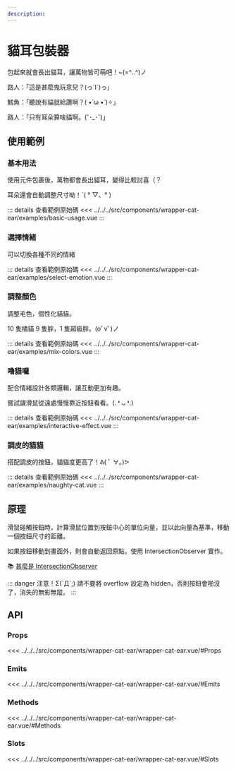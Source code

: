 ```yaml
---
description: 
---
```


<script setup>
import BasicUsage from '../../../src/components/wrapper-cat-ear/examples/basic-usage.vue'
import SelectEmotion from '../../../src/components/wrapper-cat-ear/examples/select-emotion.vue'
import MixColors from '../../../src/components/wrapper-cat-ear/examples/mix-colors.vue'
import InteractiveEffect from '../../../src/components/wrapper-cat-ear/examples/interactive-effect.vue'
import NaughtyCat from '../../../src/components/wrapper-cat-ear/examples/naughty-cat.vue'
</script>

# 貓耳包裝器

包起來就會長出貓耳，讓萬物皆可萌吧！~(=^‥^)ノ

路人：「這是甚麼鬼玩意兒？(っ´Ι`)っ」

鱈魚：「聽說有貓就給讚啊？( •̀ ω •́ )✧」

路人：「只有耳朵算啥貓啊。(˘･_･˘)」

## 使用範例

### 基本用法

使用元件包裹後，萬物都會長出貓耳，變得比較討喜（？

耳朵還會自動調整尺寸呦！ˋ( ° ▽、° )

<basic-usage/>

::: details 查看範例原始碼
<<< ../../../src/components/wrapper-cat-ear/examples/basic-usage.vue
:::

### 選擇情緒

可以切換各種不同的情緒

<select-emotion/>

::: details 查看範例原始碼
<<< ../../../src/components/wrapper-cat-ear/examples/select-emotion.vue
:::

### 調整顏色

調整毛色，個性化貓貓。

10 隻橘貓 9 隻胖，1 隻超級胖。(oﾟvﾟ)ノ

<mix-colors/>

::: details 查看範例原始碼
<<< ../../../src/components/wrapper-cat-ear/examples/mix-colors.vue
:::

### 嚕貓囉

配合情緒設計各類邏輯，讓互動更加有趣。

嘗試讓滑鼠從遠處慢慢靠近按鈕看看。(. ❛ ᴗ ❛.)

<interactive-effect/>

::: details 查看範例原始碼
<<< ../../../src/components/wrapper-cat-ear/examples/interactive-effect.vue
:::

### 調皮的貓貓

搭配調皮的按鈕，貓貓度更高了！ᕕ( ﾟ ∀。)ᕗ

<naughty-cat/>

::: details 查看範例原始碼
<<< ../../../src/components/wrapper-cat-ear/examples/naughty-cat.vue
:::

## 原理

滑鼠碰觸按鈕時，計算滑鼠位置到按鈕中心的單位向量，並以此向量為基準，移動一個按鈕尺寸的距離。

如果按鈕移動到畫面外，則會自動返回原點，使用 IntersectionObserver 實作。

📚 [甚麼是 IntersectionObserver](https://developer.mozilla.org/zh-CN/docs/Web/API/IntersectionObserver)

::: danger 注意！Σ(ˊДˋ;)
請不要將 overflow 設定為 hidden，否則按鈕會啪沒了，消失的無影無蹤。
:::

## API

### Props

<<< ../../../src/components/wrapper-cat-ear/wrapper-cat-ear.vue/#Props

### Emits

<<< ../../../src/components/wrapper-cat-ear/wrapper-cat-ear.vue/#Emits

### Methods

<<< ../../../src/components/wrapper-cat-ear/wrapper-cat-ear.vue/#Methods

### Slots

<<< ../../../src/components/wrapper-cat-ear/wrapper-cat-ear.vue/#Slots
